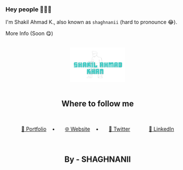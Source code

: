 ### Hey people 👋👋👋

I'm Shakil Ahmad K., also known as `shaghnanii` (hard to pronounce 😂).

More Info (Soon 😋)

<br>
<div align="center">
  <a href="https://shaghnanii.github.io/music-app" target="blank">
    <picture>
      <source srcset="https://github.com/shaghnanii/shaghnanii/blob/main/images/logo.png" media="(prefers-color-scheme: dark)">
      <img align="center" width="150px" alt="MYLOGO" src="https://github.com/shaghnanii/shaghnanii/blob/main/images/logo.png">
    </picture>
  </a>
</div>

<br>

<h2 align="center">Where to follow me</h2>
<br>


<p align="center">
  <a href="https://shaghnanii.github.io/music-app" target="_blank">🤵 Portfolio</a>&nbsp;&nbsp;&nbsp;&nbsp;•&nbsp;&nbsp;&nbsp;&nbsp;&nbsp;&nbsp;
  <a href="https://shaghnanii.github.io/music-app" target="_blank">🌐 Website</a>&nbsp;&nbsp;&nbsp;&nbsp;•&nbsp;&nbsp;&nbsp;&nbsp;&nbsp;&nbsp;
  <a href="https://twitter.com/shaghnanii" target="_blank">🦆 Twitter</a>&nbsp;&nbsp;&nbsp;&nbsp;&nbsp;&nbsp;&nbsp;&nbsp;&nbsp;&nbsp;&nbsp;&nbsp;
  <a href="https://www.linkedin.com/in/shaghnanii/" target="_blank">🏸 LinkedIn</a>
</p>



<br>

<h2 align="center">By - SHAGHNANII</h2>
